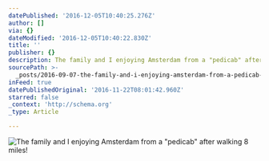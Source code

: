 ```yaml
---
datePublished: '2016-12-05T10:40:25.276Z'
author: []
via: {}
dateModified: '2016-12-05T10:40:22.830Z'
title: ''
publisher: {}
description: The family and I enjoying Amsterdam from a "pedicab" after walking 8 miles!
sourcePath: >-
  _posts/2016-09-07-the-family-and-i-enjoying-amsterdam-from-a-pedicab-after-w.md
inFeed: true
datePublishedOriginal: '2016-11-22T08:01:42.960Z'
starred: false
_context: 'http://schema.org'
_type: Article

---
```

![The family and I enjoying Amsterdam from a "pedicab" after walking 8 miles!](https://the-grid-user-content.s3-us-west-2.amazonaws.com/606afe58-5691-4e15-83b2-afa795ea2815.jpg)